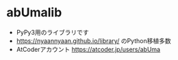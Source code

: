 # abUmalib
* PyPy3用のライブラリです
* https://nyaannyaan.github.io/library/ のPython移植多数
* AtCoderアカウント https://atcoder.jp/users/abUma
